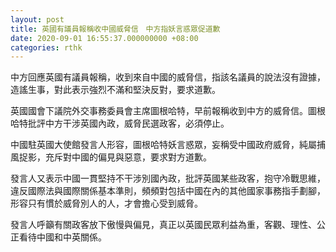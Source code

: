 ```yaml
---
layout: post
title: 英國有議員報稱收中國威脅信　中方指妖言惑眾促道歉
date: 2020-09-01 16:55:37.000000000 +08:00
categories: rthk
---
```


中方回應英國有議員報稱，收到來自中國的威脅信，指該名議員的說法沒有證據，造謠生事，對此表示強烈不滿和堅決反對，要求道歉。

英國國會下議院外交事務委員會主席圖根哈特，早前報稱收到中方的威脅信。圖根哈特批評中方干涉英國內政，威脅民選政客，必須停止。

中國駐英國大使館發言人形容，圖根哈特妖言惑眾，妄稱受中國政府威脅，純屬捕風捉影，充斥對中國的偏見與惡意，要求對方道歉。

發言人又表示中國一貫堅持不干涉別國內政，批評英國某些政客，抱守冷戰思維，違反國際法與國際關係基本準則，頻頻對包括中國在內的其他國家事務指手劃腳，形容只有慣於威脅別人的人，才會擔心受到威脅。

發言人呼籲有關政客放下傲慢與偏見，真正以英國民眾利益為重，客觀、理性、公正看待中國和中英關係。

